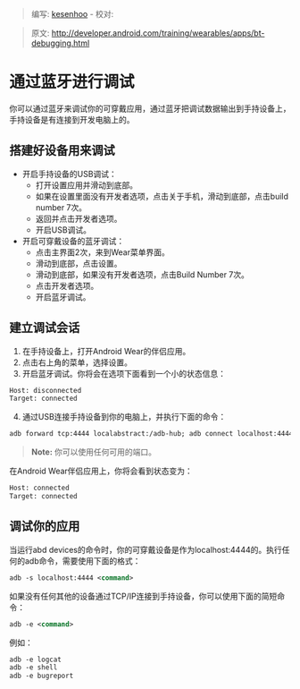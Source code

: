 > 编写: [kesenhoo](https://github.com/kesenhoo) - 校对:

> 原文: <http://developer.android.com/training/wearables/apps/bt-debugging.html>

# 通过蓝牙进行调试

你可以通过蓝牙来调试你的可穿戴应用，通过蓝牙把调试数据输出到手持设备上，手持设备是有连接到开发电脑上的。

## 搭建好设备用来调试

* 开启手持设备的USB调试：
    * 打开设置应用并滑动到底部。
    * 如果在设置里面没有开发者选项，点击关于手机，滑动到底部，点击build number 7次。
    * 返回并点击开发者选项。
    * 开启USB调试。
* 开启可穿戴设备的蓝牙调试：
    * 点击主界面2次，来到Wear菜单界面。
    * 滑动到底部，点击设置。
    * 滑动到底部，如果没有开发者选项，点击Build Number 7次。
    * 点击开发者选项。
    * 开启蓝牙调试。

## 建立调试会话

1. 在手持设备上，打开Android Wear的伴侣应用。
2. 点击右上角的菜单，选择设置。
3. 开启蓝牙调试。你将会在选项下面看到一个小的状态信息：
```xml
Host: disconnected
Target: connected
```
4. 通过USB连接手持设备到你的电脑上，并执行下面的命令：
```xml
adb forward tcp:4444 localabstract:/adb-hub; adb connect localhost:4444
```
> **Note:** 你可以使用任何可用的端口。

在Android Wear伴侣应用上，你将会看到状态变为：
```xml
Host: connected
Target: connected
```

## 调试你的应用

当运行abd devices的命令时，你的可穿戴设备是作为localhost:4444的。执行任何的adb命令，需要使用下面的格式：
```xml
adb -s localhost:4444 <command>
```
如果没有任何其他的设备通过TCP/IP连接到手持设备，你可以使用下面的简短命令：
```xml
adb -e <command>
```
例如：
```xml
adb -e logcat
adb -e shell
adb -e bugreport
```
